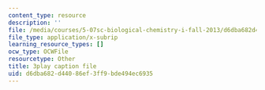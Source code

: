 ```yaml
---
content_type: resource
description: ''
file: /media/courses/5-07sc-biological-chemistry-i-fall-2013/d6dba682d44086ef3ff9bde494ec6935_VykaDbJIb8A.srt
file_type: application/x-subrip
learning_resource_types: []
ocw_type: OCWFile
resourcetype: Other
title: 3play caption file
uid: d6dba682-d440-86ef-3ff9-bde494ec6935
---
```

